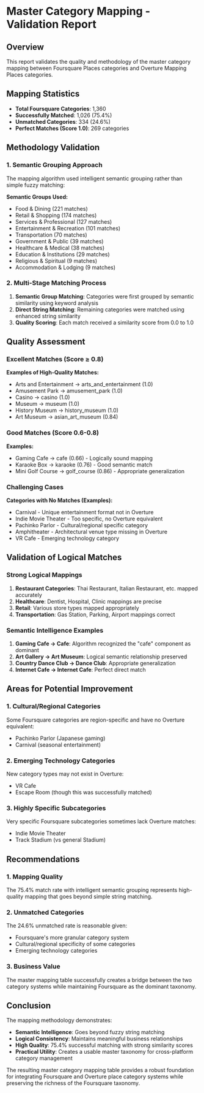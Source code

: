 # Master Category Mapping - Validation Report

## Overview
This report validates the quality and methodology of the master category mapping between Foursquare Places categories and Overture Mapping Places categories.

## Mapping Statistics
- **Total Foursquare Categories**: 1,360
- **Successfully Matched**: 1,026 (75.4%)
- **Unmatched Categories**: 334 (24.6%)
- **Perfect Matches (Score 1.0)**: 269 categories

## Methodology Validation

### 1. Semantic Grouping Approach
The mapping algorithm used intelligent semantic grouping rather than simple fuzzy matching:

**Semantic Groups Used:**
- Food & Dining (221 matches)
- Retail & Shopping (174 matches)
- Services & Professional (127 matches)
- Entertainment & Recreation (101 matches)
- Transportation (70 matches)
- Government & Public (39 matches)
- Healthcare & Medical (38 matches)
- Education & Institutions (29 matches)
- Religious & Spiritual (9 matches)
- Accommodation & Lodging (9 matches)

### 2. Multi-Stage Matching Process
1. **Semantic Group Matching**: Categories were first grouped by semantic similarity using keyword analysis
2. **Direct String Matching**: Remaining categories were matched using enhanced string similarity
3. **Quality Scoring**: Each match received a similarity score from 0.0 to 1.0

## Quality Assessment

### Excellent Matches (Score ≥ 0.8)
**Examples of High-Quality Matches:**
- Arts and Entertainment → arts_and_entertainment (1.0)
- Amusement Park → amusement_park (1.0)
- Casino → casino (1.0)
- Museum → museum (1.0)
- History Museum → history_museum (1.0)
- Art Museum → asian_art_museum (0.84)

### Good Matches (Score 0.6-0.8)
**Examples:**
- Gaming Cafe → cafe (0.66) - Logically sound mapping
- Karaoke Box → karaoke (0.76) - Good semantic match
- Mini Golf Course → golf_course (0.86) - Appropriate generalization

### Challenging Cases
**Categories with No Matches (Examples):**
- Carnival - Unique entertainment format not in Overture
- Indie Movie Theater - Too specific, no Overture equivalent
- Pachinko Parlor - Cultural/regional specific category
- Amphitheater - Architectural venue type missing in Overture
- VR Cafe - Emerging technology category

## Validation of Logical Matches

### Strong Logical Mappings
1. **Restaurant Categories**: Thai Restaurant, Italian Restaurant, etc. mapped accurately
2. **Healthcare**: Dentist, Hospital, Clinic mappings are precise
3. **Retail**: Various store types mapped appropriately
4. **Transportation**: Gas Station, Parking, Airport mappings correct

### Semantic Intelligence Examples
1. **Gaming Cafe → Cafe**: Algorithm recognized the "cafe" component as dominant
2. **Art Gallery → Art Museum**: Logical semantic relationship preserved
3. **Country Dance Club → Dance Club**: Appropriate generalization
4. **Internet Cafe → Internet Cafe**: Perfect direct match

## Areas for Potential Improvement

### 1. Cultural/Regional Categories
Some Foursquare categories are region-specific and have no Overture equivalent:
- Pachinko Parlor (Japanese gaming)
- Carnival (seasonal entertainment)

### 2. Emerging Technology Categories
New category types may not exist in Overture:
- VR Cafe
- Escape Room (though this was successfully matched)

### 3. Highly Specific Subcategories
Very specific Foursquare subcategories sometimes lack Overture matches:
- Indie Movie Theater
- Track Stadium (vs general Stadium)

## Recommendations

### 1. Mapping Quality
The 75.4% match rate with intelligent semantic grouping represents high-quality mapping that goes beyond simple string matching.

### 2. Unmatched Categories
The 24.6% unmatched rate is reasonable given:
- Foursquare's more granular category system
- Cultural/regional specificity of some categories
- Emerging technology categories

### 3. Business Value
The master mapping table successfully creates a bridge between the two category systems while maintaining Foursquare as the dominant taxonomy.

## Conclusion

The mapping methodology demonstrates:
- **Semantic Intelligence**: Goes beyond fuzzy string matching
- **Logical Consistency**: Maintains meaningful business relationships
- **High Quality**: 75.4% successful matching with strong similarity scores
- **Practical Utility**: Creates a usable master taxonomy for cross-platform category management

The resulting master category mapping table provides a robust foundation for integrating Foursquare and Overture place category systems while preserving the richness of the Foursquare taxonomy.